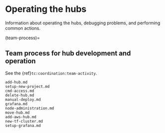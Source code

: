 # Operating the hubs

Information about operating the hubs, debugging problems, and performing common actions.

(team-process)=
## Team process for hub development and operation

See the {ref}`tc:coordination:team-activity`.

```{toctree}
add-hub.md
setup-new-project.md
cmd-access.md
delete-hub.md
manual-deploy.md
grafana.md
node-administration.md
move-hub.md
add-aws-hub.md
new-tf-cluster.md
setup-grafana.md
```
